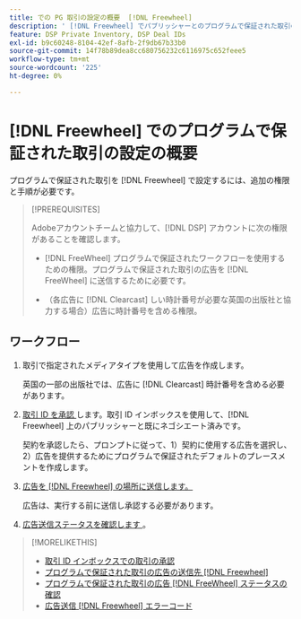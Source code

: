```yaml
---
title: での PG 取引の設定の概要  [!DNL Freewheel]
description: ' [!DNL Freewheel] でパブリッシャーとのプログラムで保証された取引の広告を実行するために必要な前提条件と追加手順について説明します。'
feature: DSP Private Inventory, DSP Deal IDs
exl-id: b9c60248-8104-42ef-8afb-2f9db67b33b0
source-git-commit: 14f78b89dea8cc680756232c6116975c652feee5
workflow-type: tm+mt
source-wordcount: '225'
ht-degree: 0%

---
```


# [!DNL Freewheel] でのプログラムで保証された取引の設定の概要

プログラムで保証された取引を [!DNL Freewheel] で設定するには、追加の権限と手順が必要です。

>[!PREREQUISITES]
>
>Adobeアカウントチームと協力して、[!DNL DSP] アカウントに次の権限があることを確認します。
>
>* [!DNL FreeWheel] プログラムで保証されたワークフローを使用するための権限。プログラムで保証された取引の広告を [!DNL FreeWheel] に送信するために必要です。
>
>* （各広告に [!DNL Clearcast] しい時計番号が必要な英国の出版社と協力する場合）広告に時計番号を含める権限。

## ワークフロー

1. 取引で指定されたメディアタイプを使用して広告を作成します。

   英国の一部の出版社では、広告に [!DNL Clearcast] 時計番号を含める必要があります。

1. [ 取引 ID を承認 ](#programmatic-guaranteed-set-up.md#pg-setup-deal-id-inbox) します。取引 ID インボックスを使用して、[!DNL Freewheel] 上のパブリッシャーと既にネゴシエート済みです。

   契約を承認したら、プロンプトに従って、1）契約に使用する広告を選択し、2）広告を提供するためにプログラムで保証されたデフォルトのプレースメントを作成します。

1. [広告を  [!DNL Freewheel] の場所に送信します。](freewheel-submit.md)

   広告は、実行する前に送信し承認する必要があります。

1. [ 広告送信ステータスを確認します ](freewheel-check-status.md)。

>[!MORELIKETHIS]
>
>* [ 取引 ID インボックスでの取引の承認 ](deal-id-inbox-accept.md)
>* [ プログラムで保証された取引の広告の送信先  [!DNL Freewheel]](freewheel-submit.md)
>* [ プログラムで保証された取引の広告  [!DNL FreeWheel]  ステータスの確認 ](freewheel-check-status.md)
>* [ 広告送信  [!DNL Freewheel]  エラーコード ](freewheel-error-codes.md)
